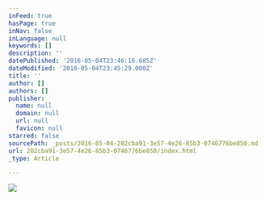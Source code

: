 ```yaml
---
inFeed: true
hasPage: true
inNav: false
inLanguage: null
keywords: []
description: ''
datePublished: '2016-05-04T23:46:16.685Z'
dateModified: '2016-05-04T23:45:29.000Z'
title: ''
author: []
authors: []
publisher:
  name: null
  domain: null
  url: null
  favicon: null
starred: false
sourcePath: _posts/2016-05-04-202cba91-3e57-4e26-85b3-0746776be850.md
url: 202cba91-3e57-4e26-85b3-0746776be850/index.html
_type: Article

---
```

![](https://the-grid-user-content.s3-us-west-2.amazonaws.com/621fd683-f254-47dd-8a04-5bf9446f34b2.jpg)